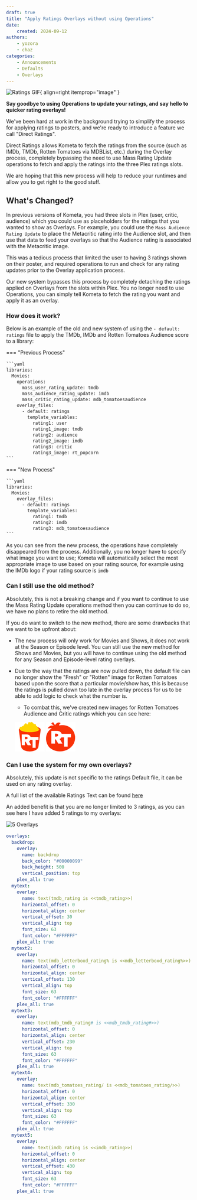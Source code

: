 ```yaml
---
draft: true
title: "Apply Ratings Overlays without using Operations"
date:
    created: 2024-09-12
authors:
    - yozora
    - chaz
categories:
    - Announcements
    - Defaults
    - Overlays
---
```


![Ratings GIF](https://mir-s3-cdn-cf.behance.net/project_modules/hd/8bfb74111957539.600b408feb79c.gif){ align=right itemprop="image" }

**Say goodbye to using Operations to update your ratings, and say hello to quicker rating overlays!**

We've been hard at work in the background trying to simplify the process for applying ratings to posters, and we're ready to introduce a feature we call "Direct Ratings".

Direct Ratings allows Kometa to fetch the ratings from the source (such as IMDb, TMDb, Rotten Tomatoes via MDBList, etc.) during the Overlay process, completely bypassing the need to use Mass Rating Update operations to fetch and apply the ratings into the three Plex ratings slots.

We are hoping that this new process will help to reduce your runtimes and allow you to get right to the good stuff.

<!-- more -->


## What's Changed?

In previous versions of Kometa, you had three slots in Plex (user, critic, audience) which you could use as placeholders for the ratings that you wanted to show as Overlays. For example, you could use the `Mass Audience Rating Update` to place the Metacritic rating into the Audience slot, and then use that data to feed your overlays so that the Audience rating is associated with the Metacritic image.

This was a tedious process that limited the user to having 3 ratings shown on their poster, and required operations to run and check for any rating updates prior to the Overlay application process.

Our new system bypasses this process by completely detaching the ratings applied on Overlays from the slots within Plex. You no longer need to use Operations, you can simply tell Kometa to fetch the rating you want and apply it as an overlay.

### How does it work?

Below is an example of the old and new system of using the `- default: ratings` file to apply the TMDb, IMDb and Rotten Tomatoes Audience score to a library:

=== "Previous Process"

    ```yaml
    libraries:
      Movies:
        operations:
          mass_user_rating_update: tmdb
          mass_audience_rating_update: imdb
          mass_critic_rating_update: mdb_tomatoesaudience
        overlay_files:
          - default: ratings
            template_variables:
              rating1: user
              rating1_image: tmdb
              rating2: audience
              rating2_image: imdb
              rating3: critic
              rating3_image: rt_popcorn
    ```

=== "New Process"

    ```yaml
    libraries:
      Movies:
        overlay_files:
          - default: ratings
            template_variables:
              rating1: tmdb
              rating2: imdb
              rating3: mdb_tomatoesaudience
    ```

As you can see from the new process, the operations have completely disappeared from the process. Additionally, you no longer have to specify what image you want to use; Kometa will automatically select the most appropriate image to use based on your rating source, for example using the IMDb logo if your rating source is `imdb`

### Can I still use the old method?

Absolutely, this is not a breaking change and if you want to continue to use the Mass Rating Update operations method then you can continue to do so, we have no plans to retire the old method.

If you do want to switch to the new method, there are some drawbacks that we want to be upfront about:

- The new process will only work for Movies and Shows, it does not work at the Season or Episode level. You can still use the new method for Shows and Movies, but you will have to continue using the old method for any Season and Episode-level rating overlays.
- Due to the way that the ratings are now pulled down, the default file can no longer show the "Fresh" or "Rotten" image for Rotten Tomatoes based upon the score that a particular movie/show has, this is because the ratings is pulled down too late in the overlay process for us to be able to add logic to check what the number is.
    - To combat this, we've created new images for Rotten Tomatoes Audience and Critic ratings which you can see here:

    ![RT-Aud-Direct.png](../images/RT-Aud-Direct.png) ![RT-Crit-Direct.png](../images/RT-Crit-Direct.png)

### Can I use the system for my own overlays?

Absolutely, this update is not specific to the ratings Default file, it can be used on any rating overlay.

A full list of the available Ratings Text can be found [here](https://kometa.wiki/en/latest/files/overlays#special-rating-text)

An added benefit is that you are no longer limited to 3 ratings, as you can see here I have added 5 ratings to my overlays:

![5 Overlays](https://media.discordapp.net/attachments/929901956271570945/1222537162944417842/image.png?ex=66e43d75&is=66e2ebf5&hm=176c744442389ec0a858882d1b760acc19222a1403ea03009009a95065f2bba7&=&format=webp&quality=lossless)

```yaml
overlays:
  backdrop:
    overlay:
      name: backdrop
      back_color: "#00000099"
      back_height: 500
      vertical_position: top
    plex_all: true
  mytext:
    overlay:
      name: text(tmdb_rating is <<tmdb_rating>>)
      horizontal_offset: 0
      horizontal_align: center
      vertical_offset: 30
      vertical_align: top
      font_size: 63
      font_color: "#FFFFFF"
    plex_all: true
  mytext2:
    overlay:
      name: text(mdb_letterboxd_rating% is <<mdb_letterboxd_rating%>>)
      horizontal_offset: 0
      horizontal_align: center
      vertical_offset: 130
      vertical_align: top
      font_size: 63
      font_color: "#FFFFFF"
    plex_all: true
  mytext3:
    overlay:
      name: text(mdb_tmdb_rating# is <<mdb_tmdb_rating#>>)
      horizontal_offset: 0
      horizontal_align: center
      vertical_offset: 230
      vertical_align: top
      font_size: 63
      font_color: "#FFFFFF"
    plex_all: true
  mytext4:
    overlay:
      name: text(mdb_tomatoes_rating/ is <<mdb_tomatoes_rating/>>)
      horizontal_offset: 0
      horizontal_align: center
      vertical_offset: 330
      vertical_align: top
      font_size: 63
      font_color: "#FFFFFF"
    plex_all: true
  mytext5:
    overlay:
      name: text(imdb_rating is <<imdb_rating>>)
      horizontal_offset: 0
      horizontal_align: center
      vertical_offset: 430
      vertical_align: top
      font_size: 63
      font_color: "#FFFFFF"
    plex_all: true
```